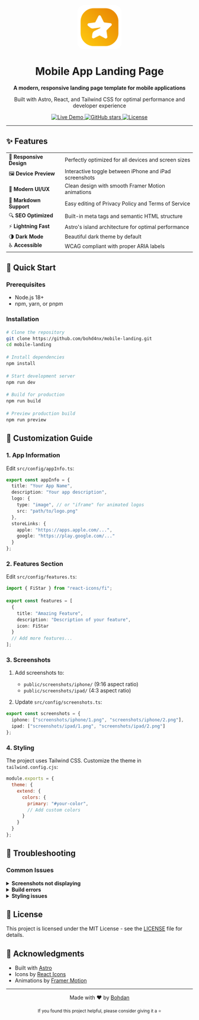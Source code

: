 <div align="center">
  <img src="public/favicon.webp" alt="Logo" width="120" height="120" style="border-radius: 20px;">
  
  <h1>Mobile App Landing Page</h1>
  
  <p>
    <strong>A modern, responsive landing page template for mobile applications</strong>
  </p>
  
  <p>
    Built with Astro, React, and Tailwind CSS for optimal performance and developer experience
  </p>
  
  <p>
    <a href="https://landing.bohd4n.dev">
      <img src="https://img.shields.io/badge/Demo-Live-blue?style=for-the-badge&logo=vercel" alt="Live Demo">
    </a>
    <a href="https://github.com/bohd4nx/mobile-landing/stargazers">
      <img src="https://img.shields.io/github/stars/bohd4nx/mobile-landing?style=for-the-badge&logo=github" alt="GitHub stars">
    </a>
    <a href="https://github.com/bohd4nx/mobile-landing/blob/main/LICENSE">
      <img src="https://img.shields.io/badge/License-MIT-green?style=for-the-badge" alt="License">
    </a>
  </p>
</div>

---

## ✨ Features

<table>
  <tr>
    <td>📱 <strong>Responsive Design</strong></td>
    <td>Perfectly optimized for all devices and screen sizes</td>
  </tr>
  <tr>
    <td>🖼️ <strong>Device Preview</strong></td>
    <td>Interactive toggle between iPhone and iPad screenshots</td>
  </tr>
  <tr>
    <td>🎨 <strong>Modern UI/UX</strong></td>
    <td>Clean design with smooth Framer Motion animations</td>
  </tr>
  <tr>
    <td>📝 <strong>Markdown Support</strong></td>
    <td>Easy editing of Privacy Policy and Terms of Service</td>
  </tr>
  <tr>
    <td>🔍 <strong>SEO Optimized</strong></td>
    <td>Built-in meta tags and semantic HTML structure</td>
  </tr>
  <tr>
    <td>⚡ <strong>Lightning Fast</strong></td>
    <td>Astro's island architecture for optimal performance</td>
  </tr>
  <tr>
    <td>🌗 <strong>Dark Mode</strong></td>
    <td>Beautiful dark theme by default</td>
  </tr>
  <tr>
    <td>♿ <strong>Accessible</strong></td>
    <td>WCAG compliant with proper ARIA labels</td>
  </tr>
</table>

## 🚀 Quick Start

### Prerequisites

- Node.js 18+ 
- npm, yarn, or pnpm

### Installation

```bash
# Clone the repository
git clone https://github.com/bohd4nx/mobile-landing.git
cd mobile-landing

# Install dependencies
npm install

# Start development server
npm run dev

# Build for production
npm run build

# Preview production build
npm run preview
```


## 🎨 Customization Guide

### 1. App Information

Edit `src/config/appInfo.ts`:

```typescript
export const appInfo = {
  title: "Your App Name",
  description: "Your app description",
  logo: {
    type: "image", // or "iframe" for animated logos
    src: "path/to/logo.png"
  },
  storeLinks: {
    apple: "https://apps.apple.com/...",
    google: "https://play.google.com/..."
  }
};
```

### 2. Features Section

Edit `src/config/features.ts`:

```typescript
import { FiStar } from "react-icons/fi";

export const features = [
  {
    title: "Amazing Feature",
    description: "Description of your feature",
    icon: FiStar
  }
  // Add more features...
];
```

### 3. Screenshots

1. Add screenshots to:
   - `public/screenshots/iphone/` (9:16 aspect ratio)
   - `public/screenshots/ipad/` (4:3 aspect ratio)

2. Update `src/config/screenshots.ts`:

```typescript
export const screenshots = {
  iphone: ["screenshots/iphone/1.png", "screenshots/iphone/2.png"],
  ipad: ["screenshots/ipad/1.png", "screenshots/ipad/2.png"]
};
```

### 4. Styling

The project uses Tailwind CSS. Customize the theme in `tailwind.config.cjs`:

```javascript
module.exports = {
  theme: {
    extend: {
      colors: {
        primary: "#your-color",
        // Add custom colors
      }
    }
  }
};
```

## 🐛 Troubleshooting

### Common Issues

<details>
<summary><strong>Screenshots not displaying</strong></summary>

- Ensure images are in the correct folders (`public/screenshots/iphone/` or `public/screenshots/ipad/`)
- Check file paths in `src/config/screenshots.ts`
- Verify image file extensions match the configuration
</details>

<details>
<summary><strong>Build errors</strong></summary>

- Clear the cache: `rm -rf .astro node_modules`
- Reinstall dependencies: `npm install`
- Ensure Node.js version is 18 or higher
</details>

<details>
<summary><strong>Styling issues</strong></summary>

- Run `npm run dev` to ensure Tailwind CSS is processing
- Check for conflicting CSS classes
- Verify Tailwind configuration
</details>

## 📝 License

This project is licensed under the MIT License - see the [LICENSE](LICENSE) file for details.

## 🙏 Acknowledgments

- Built with [Astro](https://astro.build)
- Icons by [React Icons](https://react-icons.github.io/react-icons/)
- Animations by [Framer Motion](https://www.framer.com/motion/)

---

<div align="center">
  <p>
  
  <p>Made with ❤️ by <a href="https://t.me/bohd4nx">Bohdan</a></p>
  
  <p>
    <sub>If you found this project helpful, please consider giving it a ⭐</sub>
  </p>
</div>
